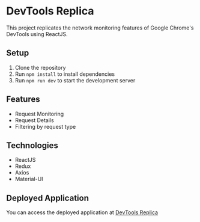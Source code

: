 # DevTools Replica

This project replicates the network monitoring features of Google Chrome's DevTools using ReactJS.

## Setup

1. Clone the repository
2. Run `npm install` to install dependencies
3. Run `npm run dev` to start the development server

## Features

- Request Monitoring
- Request Details
- Filtering by request type

## Technologies

- ReactJS
- Redux
- Axios
- Material-UI

## Deployed Application

You can access the deployed application at [DevTools Replica](https://dev-tools-rat.netlify.app/)
